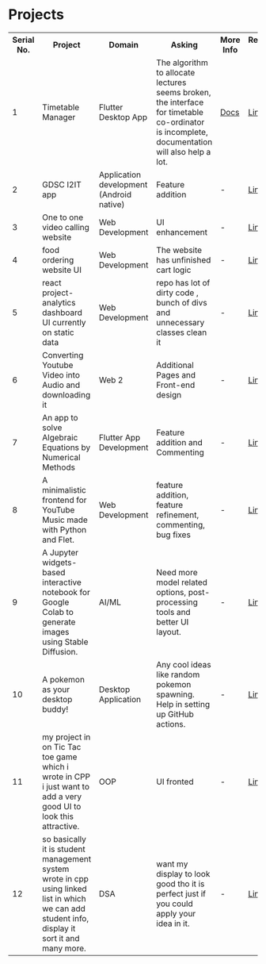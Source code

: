 # Projects

<table>
  <tr>
    <th>Serial No.</th>
    <th>Project</th>
    <th>Domain</th>
    <th>Asking</th>
    <th>More Info</th>
    <th>Repository Link</th>
  </tr>
  <tr>
    <td>1</td>
    <td>Timetable Manager</td>
    <td>Flutter Desktop App</td>
    <td>The algorithm to allocate lectures seems broken, the interface for timetable co-ordinator is incomplete, documentation will also help a lot.</td>
    <td><a href="https://docs.google.com/document/d/1uuRCwIaZCDKaqLfmMowiX2FguW6OKmTboClzQf01634/edit?usp=sharing">Docs</a></td>
    <td><a href="https://github.com/GDSCI2IT/timetable_manager">Link</a></td>
  </tr>
  <tr>
    <td>2</td>
    <td>GDSC I2IT app</td>
    <td>Application development (Android native)</td>
    <td>Feature addition</td>
    <td>-</td>
    <td><a href="https://github.com/GDSCI2IT/gdsc_i2it_compose_app">Link</a></td>
  </tr>
  <tr>
    <td>3</td>
    <td>One to one video calling website</td>
    <td>Web Development</td>
    <td>UI enhancement </td>
    <td>-</td>
    <td><a href="https://github.com/GDSCI2IT/video-chat-app">Link</a></td>
  </tr>
  <tr>
    <td>4</td>
    <td>food ordering website UI </td>
    <td>Web Development</td>
    <td>The website has unfinished cart logic</td>
    <td>-</td>
    <td><a href="https://github.com/GDSCI2IT/food-ordering-app/">Link</a></td>
  </tr>
  <tr>
  <td>5</td>
    <td>react project-analytics dashboard UI currently on static data</td>
    <td>Web Development</td>
    <td>repo has lot of dirty code ,
bunch of divs and unnecessary classes 
clean it</td>
    <td>-</td>
    <td><a href="https://github.com/GDSCI2IT/dashboard">Link</a></td>
  </tr>
  <tr>
  <td>6</td>
    <td>Converting Youtube Video into Audio and downloading it</td>
    <td>Web 2</td>
    <td>Additional Pages and Front-end design</td>
    <td>-</td>
    <td><a href="https://github.com/GDSCI2IT/VAD">Link</a></td>
  </tr>
  <tr>
  <td>7</td>
    <td>An app to solve Algebraic Equations by Numerical Methods</td>
    <td>Flutter App Development</td>
    <td>Feature addition and Commenting</td>
    <td>-</td>
    <td><a href="https://github.com/GDSCI2IT/numerical_methods">Link</a></td>
  </tr>
  <tr>
  <td>8</td>
    <td>A minimalistic frontend for YouTube Music made with Python and Flet.</td>
    <td>Web Development</td>
    <td>feature addition, feature refinement, commenting, bug fixes</td>
    <td>-</td>
    <td><a href="https://github.com/GDSCI2IT/Geet">Link</a></td>
  </tr>
  <tr>
  <td>9</td>
    <td>A Jupyter widgets-based interactive notebook for Google Colab to generate images using Stable Diffusion.</td>
    <td>AI/ML</td>
    <td>Need more model related options, post-processing tools and better UI layout.</td>
    <td>-</td>
    <td><a href="https://github.com/GDSCI2IT/stable-diffusion-interactive-notebook">Link</a></td>
  </tr>
  <tr>
  <td>10</td>
    <td>A pokemon as your desktop buddy!</td>
    <td>Desktop Application</td>
    <td>Any cool ideas like random pokemon spawning. Help in setting up GitHub actions.</td>
    <td>-</td>
    <td><a href="https://github.com/GDSCI2IT/poke-deskbuddy">Link</a></td>
  </tr>
  <tr>
  <td>11</td>
    <td>my project in on Tic Tac toe game which i wrote in CPP i just want to add a very good UI to look this attractive.</td>
    <td>OOP</td>
    <td>UI fronted </td>
    <td>-</td>
    <td><a href="https://github.com/GDSCI2IT/mini-project">Link</a></td>
  </tr>
  <tr>
  <td>12</td>
    <td>so basically it is student management system wrote in cpp using linked list in which we can add student info, display it sort it and many more.</td>
    <td>DSA</td>
    <td>want my display to look good tho it is perfect just if you could apply your idea in it.</td>
    <td>-</td>
    <td><a href="https://github.com/GDSCI2IT/mini-project">Link</a></td>
  </tr>
</table>
